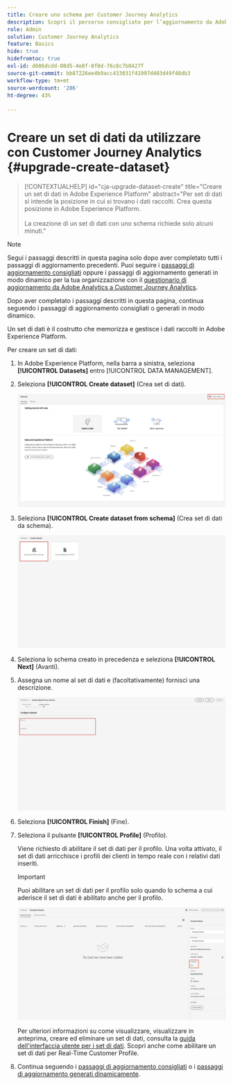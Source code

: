 ```yaml
---
title: Creare uno schema per Customer Journey Analytics
description: Scopri il percorso consigliato per l’aggiornamento da Adobe Analytics a Customer Journey Analytics
role: Admin
solution: Customer Journey Analytics
feature: Basics
hide: true
hidefromtoc: true
exl-id: d686dcdd-08d5-4e8f-8f0d-76c8c7b0427f
source-git-commit: bb87226ee4b9acc433031f41997d403d49f48db3
workflow-type: tm+mt
source-wordcount: '286'
ht-degree: 43%

---
```


# Creare un set di dati da utilizzare con Customer Journey Analytics {#upgrade-create-dataset}

<!-- markdownlint-disable MD034 -->

>[!CONTEXTUALHELP]
>id="cja-upgrade-dataset-create"
>title="Creare un set di dati in Adobe Experience Platform"
>abstract="Per set di dati si intende la posizione in cui si trovano i dati raccolti. Crea questa posizione in Adobe Experience Platform.<br><br>La creazione di un set di dati con uno schema richiede solo alcuni minuti."

<!-- markdownlint-enable MD034 -->

>[!NOTE]
> 
>Segui i passaggi descritti in questa pagina solo dopo aver completato tutti i passaggi di aggiornamento precedenti. Puoi seguire i [passaggi di aggiornamento consigliati](/help/getting-started/cja-upgrade/cja-upgrade-recommendations.md#recommended-upgrade-steps-for-most-organizations) oppure i passaggi di aggiornamento generati in modo dinamico per la tua organizzazione con il [questionario di aggiornamento da Adobe Analytics a Customer Journey Analytics](https://gigazelle.github.io/cja-ttv/).
>
>Dopo aver completato i passaggi descritti in questa pagina, continua seguendo i passaggi di aggiornamento consigliati o generati in modo dinamico.

<!-- Should we single source this instead of duplicate it? The following steps were copied from: /help/data-ingestion/aepwebsdk.md-->

Un set di dati è il costrutto che memorizza e gestisce i dati raccolti in Adobe Experience Platform.

Per creare un set di dati:

1. In Adobe Experience Platform, nella barra a sinistra, seleziona **[!UICONTROL Datasets]** entro [!UICONTROL DATA MANAGEMENT].

1. Seleziona **[!UICONTROL Create dataset]** (Crea set di dati).

   ![Creare un set di dati](assets/create-dataset.png)

1. Seleziona **[!UICONTROL Create dataset from schema]** (Crea set di dati da schema).

   ![Creare un set di dati da uno schema](assets/create-dataset-from-schema.png)

1. Seleziona lo schema creato in precedenza e seleziona **[!UICONTROL Next]** (Avanti).

1. Assegna un nome al set di dati e (facoltativamente) fornisci una descrizione.

   ![Assegnare un nome al set di dati](assets/name-your-datatest.png)

1. Seleziona **[!UICONTROL Finish]** (Fine).

1. Seleziona il pulsante **[!UICONTROL Profile]** (Profilo).

   Viene richiesto di abilitare il set di dati per il profilo. Una volta attivato, il set di dati arricchisce i profili dei clienti in tempo reale con i relativi dati inseriti.

   >[!IMPORTANT]
   >
   >    Puoi abilitare un set di dati per il profilo solo quando lo schema a cui aderisce il set di dati è abilitato anche per il profilo.

   ![Abilitare lo schema per il profilo](assets/aepwebsdk-dataset-profile.png)

   Per ulteriori informazioni su come visualizzare, visualizzare in anteprima, creare ed eliminare un set di dati, consulta la [guida dell&#39;interfaccia utente per i set di dati](https://experienceleague.adobe.com/docs/experience-platform/catalog/datasets/user-guide.html?lang=it). Scopri anche come abilitare un set di dati per Real-Time Customer Profile.

1. Continua seguendo i [passaggi di aggiornamento consigliati](/help/getting-started/cja-upgrade/cja-upgrade-recommendations.md#recommended-upgrade-steps-for-most-organizations) o i [passaggi di aggiornamento generati dinamicamente](https://gigazelle.github.io/cja-ttv/).
